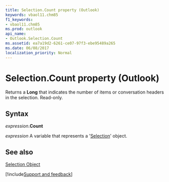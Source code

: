 ```yaml
---
title: Selection.Count property (Outlook)
keywords: vbaol11.chm85
f1_keywords:
- vbaol11.chm85
ms.prod: outlook
api_name:
- Outlook.Selection.Count
ms.assetid: ea7a19d2-6261-ce07-97f3-ebe95489a265
ms.date: 06/08/2017
localization_priority: Normal
---
```



# Selection.Count property (Outlook)

Returns a  **Long** that indicates the number of items or conversation headers in the selection. Read-only.


## Syntax

_expression_.**Count**

_expression_ A variable that represents a '[Selection](Outlook.Selection.md)' object.


## See also


[Selection Object](Outlook.Selection.md)

[!include[Support and feedback](~/includes/feedback-boilerplate.md)]